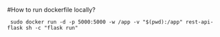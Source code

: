 #How to run dockerfile locally?

```
 sudo docker run -d -p 5000:5000 -w /app -v "$(pwd):/app" rest-api-flask sh -c "flask run"
```

